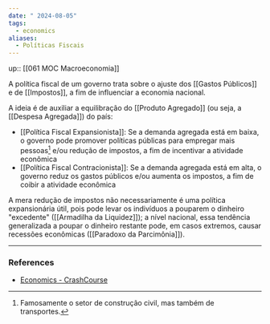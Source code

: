 ```yaml
---
date: " 2024-08-05"
tags:
  - economics
aliases:
  - Políticas Fiscais
---
```


up:: [[061 MOC Macroeconomia]]

A política fiscal de um governo trata sobre o ajuste dos [[Gastos Públicos]] e de [[Impostos]], a fim de influenciar a economia nacional.

A ideia é de auxiliar a equilibração do [[Produto Agregado]] (ou seja, a [[Despesa Agregada]]) do país: 
- [[Política Fiscal Expansionista]]: Se a demanda agregada está em baixa, o governo pode promover políticas públicas para empregar mais pessoas[^1] e/ou redução de impostos, a fim de incentivar a atividade econômica
- [[Política Fiscal Contracionista]]: Se a demanda agregada está em alta, o governo reduz os gastos públicos e/ou aumenta os impostos, a fim de coibir a atividade econômica

A mera redução de impostos não necessariamente é uma política expansionária útil, pois pode levar os indivíduos a pouparem o dinheiro "excedente" ([[Armadilha da Liquidez]]); a nível nacional, essa tendência generalizada a poupar o dinheiro restante pode, em casos extremos, causar recessões econômicas ([[Paradoxo da Parcimônia]]).

---
### References
- [Economics - CrashCourse](https://www.youtube.com/playlist?list=PL8dPuuaLjXtPNZwz5_o_5uirJ8gQXnhEO)

[^1]: Famosamente o setor de construção civil, mas também de transportes.